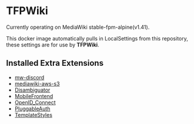 # TFPWiki
Currently operating on MediaWiki stable-fpm-alpine(v1.41).

This docker image automatically pulls in LocalSettings from this repository, these settings are for use by **TFPWiki**.

## Installed Extra Extensions
- [mw-discord](https://www.mediawiki.org/wiki/Extension:Discord)
- [mediawiki-aws-s3](https://www.mediawiki.org/wiki/Extension:AWS)
- [Disambiguator](https://www.mediawiki.org/wiki/Extension:Disambiguator)
- [MobileFrontend](https://www.mediawiki.org/wiki/Extension:MobileFrontend)
- [OpenID_Connect](https://www.mediawiki.org/wiki/Extension:OpenID_Connect)
- [PluggableAuth](https://www.mediawiki.org/wiki/Extension:PluggableAuth)
- [TemplateStyles](https://www.mediawiki.org/wiki/Extension:TemplateStyles)
